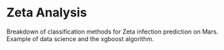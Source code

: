 # Zeta Analysis

Breakdown of classification methods for Zeta infection prediction on Mars.  Example of data science and the xgboost algorithm.
